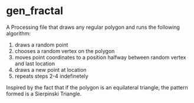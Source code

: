 # gen_fractal
A Processing file that draws any regular polygon and runs the following algorithm:
1. draws a random point
2. chooses a random vertex on the polygon
3. moves point coordinates to a position halfway between random vertex and last location
4. draws a new point at location
5. repeats steps 2-4 indefinetely

Inspired by the fact that if the polygon is an equilateral triangle, the pattern formed is a Sierpinski Triangle.

